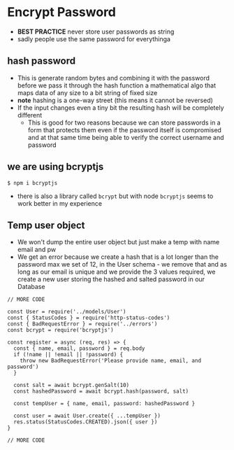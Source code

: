 # Encrypt Password
* **BEST PRACTICE** never store user passwords as string
* sadly people use the same password for everythinga

## hash password
* This is generate random bytes and combining it with the password before we pass it through the hash function a mathematical algo that maps data of any size to a bit string of fixed size
* **note** hashing is a one-way street (this means it cannot be reversed)
* If the input changes even a tiny bit the resulting hash will be completely different
  * This is good for two reasons because we can store passwords in a form that protects them even if the password itself is compromised and at that same time being able to verify the correct username and password

## we are using bcryptjs
`$ npm i bcryptjs`

* there is also a library called `bcrypt` but with node `bcryptjs` seems to work better in my experience

## Temp user object
* We won't dump the entire user object but just make a temp with name email and pw
* We get an error because we create a hash that is a lot longer than the password max we set of 12, in the User schema - we remove that and as long as our email is unique and we provide the 3 values required, we create a new user storing the hashed and salted password in our Database

```
// MORE CODE

const User = require('../models/User')
const { StatusCodes } = require('http-status-codes')
const { BadRequestError } = require('../errors')
const bcrypt = require('bcryptjs')

const register = async (req, res) => {
  const { name, email, password } = req.body
  if (!name || !email || !password) {
    throw new BadRequestError('Please provide name, email, and password')
  }

  const salt = await bcrypt.genSalt(10)
  const hashedPassword = await bcrypt.hash(password, salt)

  const tempUser = { name, email, password: hashedPassword }

  const user = await User.create({ ...tempUser })
  res.status(StatusCodes.CREATED).json({ user })
}

// MORE CODE
```



